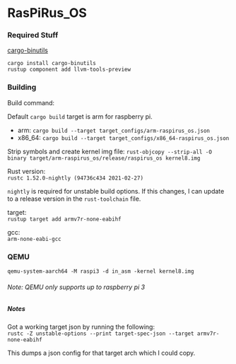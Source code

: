 # RasPiRus_OS

### Required Stuff

[cargo-binutils](https://github.com/rust-embedded/cargo-binutils)

```
cargo install cargo-binutils
rustup component add llvm-tools-preview
```

### Building

Build command:

Default `cargo build` target is arm for raspberry pi.
 
*   arm: `cargo build --target target_configs/arm-raspirus_os.json`
*   x86_64: `cargo build --target target_configs/x86_64-raspirus_os.json`

Strip symbols and create kernel img file:
`rust-objcopy --strip-all -O binary target/arm-raspirus_os/release/raspirus_os kernel8.img`

Rust version:  
`rustc 1.52.0-nightly (94736c434 2021-02-27)`

`nightly` is required for unstable build options. If this changes, I can update to a release version in the `rust-toolchain` file.

target:  
`rustup target add armv7r-none-eabihf`

gcc:  
`arm-none-eabi-gcc`



### QEMU

`qemu-system-aarch64 -M raspi3 -d in_asm -kernel kernel8.img`

###### Note: QEMU only supports up to raspberry pi 3

##### Notes

Got a working target json by running the following:  
`rustc -Z unstable-options --print target-spec-json --target armv7r-none-eabihf`

This dumps a json config for that target arch which I could copy.